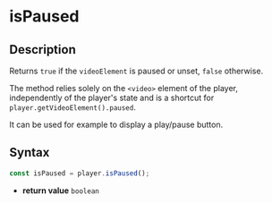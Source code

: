 # isPaused

## Description

Returns `true` if the `videoElement` is paused or unset, `false` otherwise.

The method relies solely on the `<video>` element of the player, independently of the 
player's state and is a shortcut for `player.getVideoElement().paused`.

It can be used for example to display a play/pause button.

## Syntax

```js
const isPaused = player.isPaused();
```

 - **return value** `boolean`
